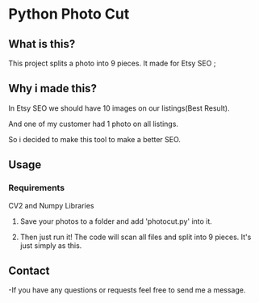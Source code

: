 # Python Photo Cut

## What is this?

This project splits a photo into 9 pieces. It made for Etsy SEO ;

## Why i made this?

In Etsy SEO we should have 10 images on our listings(Best Result).

And one of my customer had 1 photo on all listings.

So i decided to make this tool to make a better SEO.

## Usage

### Requirements

CV2 and Numpy Libraries

1. Save your photos to a folder and add 'photocut.py' into it.

2. Then just run it! The code will scan all files and split into 9 pieces. It's just simply as this. 

## Contact

-If you have any questions or requests feel free to send me a message.
